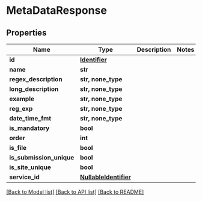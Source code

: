 # MetaDataResponse


## Properties
Name | Type | Description | Notes
------------ | ------------- | ------------- | -------------
**id** | [**Identifier**](Identifier.md) |  | 
**name** | **str** |  | 
**regex_description** | **str, none_type** |  | 
**long_description** | **str, none_type** |  | 
**example** | **str, none_type** |  | 
**reg_exp** | **str, none_type** |  | 
**date_time_fmt** | **str, none_type** |  | 
**is_mandatory** | **bool** |  | 
**order** | **int** |  | 
**is_file** | **bool** |  | 
**is_submission_unique** | **bool** |  | 
**is_site_unique** | **bool** |  | 
**service_id** | [**NullableIdentifier**](NullableIdentifier.md) |  | 

[[Back to Model list]](../README.md#documentation-for-models) [[Back to API list]](../README.md#documentation-for-api-endpoints) [[Back to README]](../README.md)


